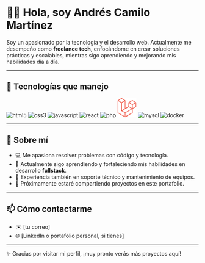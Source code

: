 # 👨‍💻 Hola, soy Andrés Camilo Martínez

Soy un apasionado por la tecnología y el desarrollo web. Actualmente me desempeño como **freelance tech**, enfocándome en crear soluciones prácticas y escalables, mientras sigo aprendiendo y mejorando mis habilidades día a día.

---

## 🚀 Tecnologías que manejo
<p align="left">
  <img src="https://cdn.jsdelivr.net/gh/devicons/devicon/icons/html5/html5-original.svg" alt="html5" width="50" height="50"/>
  <img src="https://cdn.jsdelivr.net/gh/devicons/devicon/icons/css3/css3-original.svg" alt="css3" width="50" height="50"/>
  <img src="https://cdn.jsdelivr.net/gh/devicons/devicon/icons/javascript/javascript-original.svg" alt="javascript" width="50" height="50"/>
  <img src="https://cdn.jsdelivr.net/gh/devicons/devicon/icons/react/react-original.svg" alt="react" width="50" height="50"/>
  <img src="https://cdn.jsdelivr.net/gh/devicons/devicon/icons/php/php-original.svg" alt="php" width="50" height="50"/>
  <img src="https://raw.githubusercontent.com/devicons/devicon/master/icons/laravel/laravel-original.svg" alt="laravel" width="50" height="50"/>
  <img src="https://cdn.jsdelivr.net/gh/devicons/devicon/icons/mysql/mysql-original.svg" alt="mysql" width="50" height="50"/>
  <img src="https://cdn.jsdelivr.net/gh/devicons/devicon/icons/docker/docker-original.svg" alt="docker" width="50" height="50"/>
</p>

---

## 📌 Sobre mí
- 💻 Me apasiona resolver problemas con código y tecnología.  
- 🌱 Actualmente sigo aprendiendo y fortaleciendo mis habilidades en desarrollo **fullstack**.  
- 🔧 Experiencia también en soporte técnico y mantenimiento de equipos.  
- 🚀 Próximamente estaré compartiendo proyectos en este portafolio.  

---

## 📫 Cómo contactarme
- ✉️ [tu correo]  
- 🌐 [LinkedIn o portafolio personal, si tienes]  

---

✨ Gracias por visitar mi perfil, ¡muy pronto verás más proyectos aquí!

